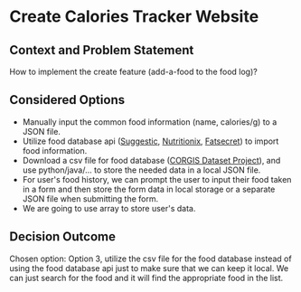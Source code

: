 # Create Calories Tracker Website

## Context and Problem Statement
How to implement the create feature (add-a-food to the food log)? 

## Considered Options

* Manually input the common food information (name, calories/g) to a JSON file.
* Utilize food database api ([Suggestic](https://suggestic.com/api.html), [Nutritionix](https://www.nutritionix.com/business/api), [Fatsecret](https://platform.fatsecret.com/api/)) to import food information.
* Download a csv file for food database ([CORGIS Dataset Project](https://corgis-edu.github.io/corgis/csv/food/)), and use python/java/... to store the needed data in a local JSON file.
* For user's food history, we can prompt the user to input their food taken in a form and then store the form data in local storage or a separate JSON file when submitting the form.
* We are going to use array to store user's data. 

## Decision Outcome

Chosen option: Option 3, utilize the csv file for the food database instead of using the food database api just to make sure that we can keep it local. We can just search for the food and it will find the appropriate food in the list. 
